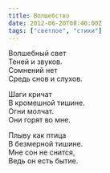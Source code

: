 ```yaml
---
title: Волшебство
date: 2012-06-20T08:46:00Z
tags: ["светлое", "стихи"]
---
```


Волшебный свет  
Теней и звуков.  
Сомнений нет  
Средь снов и слухов.  

Шаги кричат  
В кромешной тишине.  
Огни молчат.  
Они горят во мне.  

Плыву как птица  
В безмерной тишине.  
Мне сон не снится,  
Ведь он есть бытие.  
